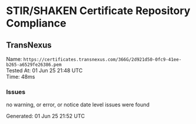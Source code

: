 # STIR/SHAKEN Certificate Repository Compliance

## TransNexus

Name: `https://certificates.transnexus.com/366G/2d921d50-0fc9-41ee-b265-a6529fe26386.pem`\
Tested At: 01 Jun 25 21:48 UTC\
Time: 48ms

### Issues

no warning, or error, or notice date level issues were found

Generated: 01 Jun 25 21:52 UTC
